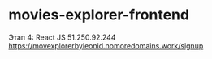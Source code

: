 # movies-explorer-frontend
Этап 4: React JS
51.250.92.244
https://movexplorerbyleonid.nomoredomains.work/signup
